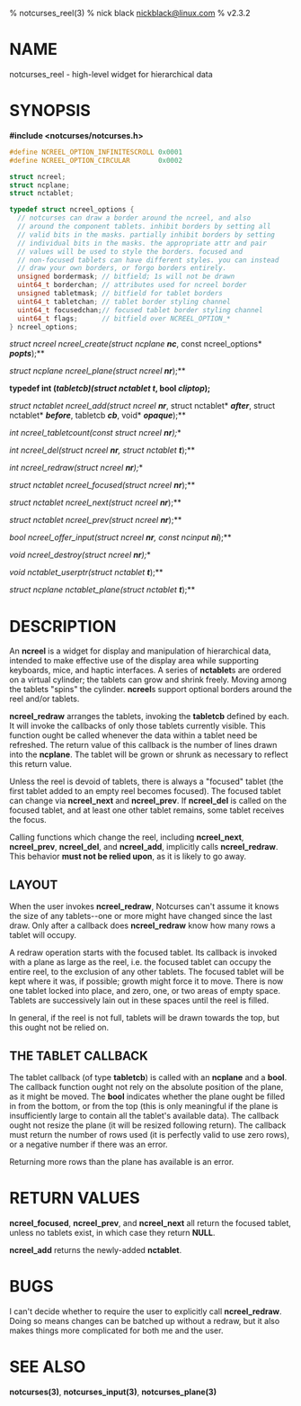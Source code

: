 % notcurses_reel(3)
% nick black <nickblack@linux.com>
% v2.3.2

# NAME

notcurses_reel - high-level widget for hierarchical data

# SYNOPSIS

**#include <notcurses/notcurses.h>**

```c
#define NCREEL_OPTION_INFINITESCROLL 0x0001
#define NCREEL_OPTION_CIRCULAR       0x0002

struct ncreel;
struct ncplane;
struct nctablet;

typedef struct ncreel_options {
  // notcurses can draw a border around the ncreel, and also
  // around the component tablets. inhibit borders by setting all
  // valid bits in the masks. partially inhibit borders by setting
  // individual bits in the masks. the appropriate attr and pair
  // values will be used to style the borders. focused and
  // non-focused tablets can have different styles. you can instead
  // draw your own borders, or forgo borders entirely.
  unsigned bordermask; // bitfield; 1s will not be drawn
  uint64_t borderchan; // attributes used for ncreel border
  unsigned tabletmask; // bitfield for tablet borders
  uint64_t tabletchan; // tablet border styling channel
  uint64_t focusedchan;// focused tablet border styling channel
  uint64_t flags;      // bitfield over NCREEL_OPTION_*
} ncreel_options;
```

**struct ncreel* ncreel_create(struct ncplane* ***nc***, const ncreel_options* ***popts***);**

**struct ncplane* ncreel_plane(struct ncreel* ***nr***);**

**typedef int (*tabletcb)(struct nctablet* ***t***, bool ***cliptop***);**

**struct nctablet* ncreel_add(struct ncreel* ***nr***, struct nctablet* ***after***, struct nctablet* ***before***, tabletcb ***cb***, void* ***opaque***);**

**int ncreel_tabletcount(const struct ncreel* ***nr***);**

**int ncreel_del(struct ncreel* ***nr***, struct nctablet* ***t***);**

**int ncreel_redraw(struct ncreel* ***nr***);**

**struct nctablet* ncreel_focused(struct ncreel* ***nr***);**

**struct nctablet* ncreel_next(struct ncreel* ***nr***);**

**struct nctablet* ncreel_prev(struct ncreel* ***nr***);**

**bool ncreel_offer_input(struct ncreel* ***nr***, const ncinput* ***ni***);**

**void ncreel_destroy(struct ncreel* ***nr***);**

**void* nctablet_userptr(struct nctablet* ***t***);**

**struct ncplane* nctablet_plane(struct nctablet* ***t***);**

# DESCRIPTION

An **ncreel** is a widget for display and manipulation of hierarchical data,
intended to make effective use of the display area while supporting keyboards,
mice, and haptic interfaces. A series of **nctablet**s are ordered on a
virtual cylinder; the tablets can grow and shrink freely. Moving among the
tablets "spins" the cylinder. **ncreel**s support optional borders around
the reel and/or tablets.

**ncreel_redraw** arranges the tablets, invoking the **tabletcb** defined by
each. It will invoke the callbacks of only those tablets currently visible.
This function ought be called whenever the data within a tablet need be
refreshed. The return value of this callback is the number of lines drawn into
the **ncplane**. The tablet will be grown or shrunk as necessary to reflect
this return value.

Unless the reel is devoid of tablets, there is always a "focused" tablet (the
first tablet added to an empty reel becomes focused). The focused tablet can
change via **ncreel_next** and **ncreel_prev**. If **ncreel_del** is called on
the focused tablet, and at least one other tablet remains, some tablet receives
the focus.

Calling functions which change the reel, including **ncreel_next**,
**ncreel_prev**, **ncreel_del**, and **ncreel_add**, implicitly calls
**ncreel_redraw**. This behavior **must not be relied upon**, as it is likely
to go away.

## LAYOUT

When the user invokes **ncreel_redraw**, Notcurses can't assume it knows the
size of any tablets--one or more might have changed since the last draw. Only
after a callback does **ncreel_redraw** know how many rows a tablet will
occupy.

A redraw operation starts with the focused tablet. Its callback is invoked with
a plane as large as the reel, i.e. the focused tablet can occupy the entire
reel, to the exclusion of any other tablets. The focused tablet will be kept
where it was, if possible; growth might force it to move. There is now one
tablet locked into place, and zero, one, or two areas of empty space. Tablets
are successively lain out in these spaces until the reel is filled.

In general, if the reel is not full, tablets will be drawn towards the top, but
this ought not be relied on.

## THE TABLET CALLBACK

The tablet callback (of type **tabletcb**) is called with an **ncplane** and a
**bool**. The callback function ought not rely on the absolute position of the
plane, as it might be moved. The **bool** indicates whether the plane ought be
filled in from the bottom, or from the top (this is only meaningful if the
plane is insufficiently large to contain all the tablet's available data). The
callback ought not resize the plane (it will be resized following return). The
callback must return the number of rows used (it is perfectly valid to use zero
rows), or a negative number if there was an error.

Returning more rows than the plane has available is an error.

# RETURN VALUES

**ncreel_focused**, **ncreel_prev**, and **ncreel_next** all return the focused
tablet, unless no tablets exist, in which case they return **NULL**.

**ncreel_add** returns the newly-added **nctablet**.

# BUGS

I can't decide whether to require the user to explicitly call **ncreel_redraw**.
Doing so means changes can be batched up without a redraw, but it also makes
things more complicated for both me and the user.

# SEE ALSO

**notcurses(3)**,
**notcurses_input(3)**,
**notcurses_plane(3)**
